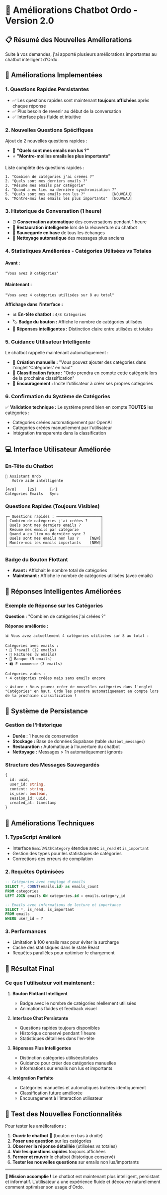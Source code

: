 # 🤖 Améliorations Chatbot Ordo - Version 2.0

## 📋 Résumé des Nouvelles Améliorations

Suite à vos demandes, j'ai apporté plusieurs améliorations importantes au chatbot intelligent d'Ordo.

## 🎯 Améliorations Implementées

### 1. **Questions Rapides Persistantes**
- ✅ Les questions rapides sont maintenant **toujours affichées** après chaque réponse
- ✅ Plus besoin de revenir au début de la conversation
- ✅ Interface plus fluide et intuitive

### 2. **Nouvelles Questions Spécifiques**
Ajout de 2 nouvelles questions rapides :
- 📧 **"Quels sont mes emails non lus ?"**
- ⭐ **"Montre-moi les emails les plus importants"**

Liste complète des questions rapides :
```
1. "Combien de catégories j'ai créées ?"
2. "Quels sont mes derniers emails ?"
3. "Résume mes emails par catégorie"
4. "Quand a eu lieu ma dernière synchronisation ?"
5. "Quels sont mes emails non lus ?"            [NOUVEAU]
6. "Montre-moi les emails les plus importants"  [NOUVEAU]
```

### 3. **Historique de Conversation (1 heure)**
- ⏰ **Conservation automatique** des conversations pendant 1 heure
- 🔄 **Restauration intelligente** lors de la réouverture du chatbot
- 💾 **Sauvegarde en base** de tous les échanges
- 🧹 **Nettoyage automatique** des messages plus anciens

### 4. **Statistiques Améliorées - Catégories Utilisées vs Totales**

#### Avant :
```
"Vous avez 8 catégories"
```

#### Maintenant :
```
"Vous avez 4 catégories utilisées sur 8 au total"
```

**Affichage dans l'interface :**
- 📊 **En-tête chatbot :** `4/8 Catégories`
- 🏷️ **Badge du bouton :** Affiche le nombre de catégories utilisées
- 💬 **Réponses intelligentes :** Distinction claire entre utilisées et totales

### 5. **Guidance Utilisateur Intelligente**
Le chatbot rappelle maintenant automatiquement :
- 📂 **Création manuelle :** "Vous pouvez ajouter des catégories dans l'onglet 'Catégories' en haut"
- 🤖 **Classification future :** "Ordo prendra en compte cette catégorie lors de la prochaine classification"
- 🎯 **Encouragement :** Incite l'utilisateur à créer ses propres catégories

### 6. **Confirmation du Système de Catégories**
✅ **Validation technique :** Le système prend bien en compte **TOUTES** les catégories :
- Catégories créées automatiquement par OpenAI
- Catégories créées manuellement par l'utilisateur
- Intégration transparente dans la classification

## 💻 Interface Utilisateur Améliorée

### En-Tête du Chatbot
```
🤖 Assistant Ordo
   Votre aide intelligente

[4/8]     [25]      [✅]
Catégories Emails   Sync
```

### Questions Rapides (Toujours Visibles)
```
┌─ Questions rapides : ────────────────────┐
│ Combien de catégories j'ai créées ?      │
│ Quels sont mes derniers emails ?         │
│ Résume mes emails par catégorie          │
│ Quand a eu lieu ma dernière sync ?       │
│ Quels sont mes emails non lus ?     [NEW]│
│ Montre-moi les emails importants    [NEW]│
└──────────────────────────────────────────┘
```

### Badge du Bouton Flottant
- **Avant :** Affichait le nombre total de catégories
- **Maintenant :** Affiche le nombre de catégories utilisées (avec emails)

## 🤖 Réponses Intelligentes Améliorées

### Exemple de Réponse sur les Catégories
**Question :** "Combien de catégories j'ai créées ?"

**Réponse améliorée :**
```
📊 Vous avez actuellement 4 catégories utilisées sur 8 au total :

Catégories avec emails :
• 💼 Travail (12 emails)
• 📄 Factures (8 emails)  
• 🏦 Banque (5 emails)
• 🛍️ E-commerce (3 emails)

Catégories vides :
• 4 catégories créées mais sans emails encore

💡 Astuce : Vous pouvez créer de nouvelles catégories dans l'onglet "Catégories" en haut. Ordo les prendra automatiquement en compte lors de la prochaine classification !
```

## 💾 Système de Persistance

### Gestion de l'Historique
- **Durée :** 1 heure de conservation
- **Stockage :** Base de données Supabase (table `chatbot_messages`)
- **Restauration :** Automatique à l'ouverture du chatbot
- **Nettoyage :** Messages > 1h automatiquement ignorés

### Structure des Messages Sauvegardés
```typescript
{
  id: uuid,
  user_id: string,
  content: string,
  is_user: boolean,
  session_id: uuid,
  created_at: timestamp
}
```

## 🔧 Améliorations Techniques

### 1. **TypeScript Amélioré**
- Interface `EmailWithCategory` étendue avec `is_read` et `is_important`
- Gestion des types pour les statistiques de catégories
- Corrections des erreurs de compilation

### 2. **Requêtes Optimisées**
```sql
-- Catégories avec comptage d'emails
SELECT *, COUNT(emails.id) as emails_count 
FROM categories 
LEFT JOIN emails ON categories.id = emails.category_id

-- Emails avec informations de lecture et importance
SELECT *, is_read, is_important 
FROM emails 
WHERE user_id = ?
```

### 3. **Performances**
- Limitation à 100 emails max pour éviter la surcharge
- Cache des statistiques dans le state React
- Requêtes parallèles pour optimiser le chargement

## 🎉 Résultat Final

### Ce que l'utilisateur voit maintenant :

1. **Bouton Flottant Intelligent**
   - Badge avec le nombre de catégories réellement utilisées
   - Animations fluides et feedback visuel

2. **Interface Chat Persistante**
   - Questions rapides toujours disponibles
   - Historique conservé pendant 1 heure
   - Statistiques détaillées dans l'en-tête

3. **Réponses Plus Intelligentes**
   - Distinction catégories utilisées/totales
   - Guidance pour créer des catégories manuelles
   - Informations sur emails non lus et importants

4. **Intégration Parfaite**
   - Catégories manuelles et automatiques traitées identiquement
   - Classification future améliorée
   - Encouragement à l'interaction utilisateur

## 🚀 Test des Nouvelles Fonctionnalités

Pour tester les améliorations :

1. **Ouvrir le chatbot** 🤖 (bouton en bas à droite)
2. **Poser une question** sur les catégories
3. **Observer la réponse détaillée** (utilisées vs totales)
4. **Voir les questions rapides** toujours affichées
5. **Fermer et rouvrir** le chatbot (historique conservé)
6. **Tester les nouvelles questions** sur emails non lus/importants

---

**🎯 Mission accomplie !** Le chatbot est maintenant plus intelligent, persistant et informatif. L'utilisateur a une expérience fluide et découvre naturellement comment optimiser son usage d'Ordo.

